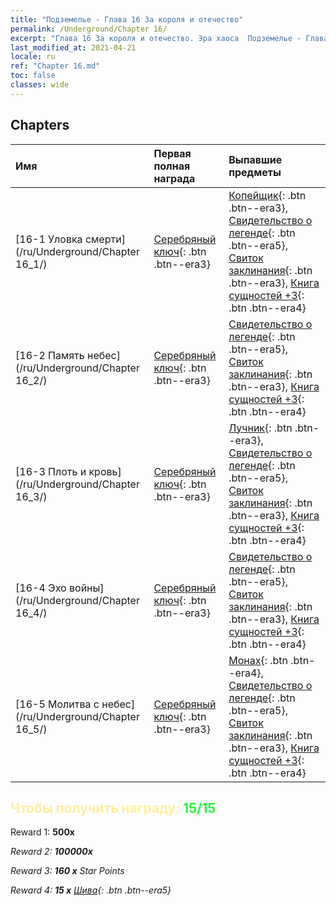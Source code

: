 ```yaml
---
title: "Подземелье - Глава 16 За короля и отечество"
permalink: /Underground/Chapter 16/
excerpt: "Глава 16 За короля и отечество. Эра хаоса  Подземелье - Глава 16. За короля и отечество"
last_modified_at: 2021-04-21
locale: ru
ref: "Chapter 16.md"
toc: false
classes: wide
---
```


## Chapters

  | Имя |  Первая полная награда | Выпавшие предметы |
  |:------------|:------------|:------------| 
  | [16-1 Уловка смерти](/ru/Underground/Chapter 16_1/) | [Серебряный ключ](/ru/Items/con_693/){: .btn .btn--era3} | [Копейщик](/ru/Items/unt_190/){: .btn .btn--era3}, [Свидетельство о легенде](/ru/Items/mat_67/){: .btn .btn--era5}, [Свиток заклинания](/ru/Items/con_694/){: .btn .btn--era3}, [Книга сущностей +3](/ru/Items/mat_60/){: .btn .btn--era4} |
  | [16-2 Память небес](/ru/Underground/Chapter 16_2/) | [Серебряный ключ](/ru/Items/con_693/){: .btn .btn--era3} | [Свидетельство о легенде](/ru/Items/mat_67/){: .btn .btn--era5}, [Свиток заклинания](/ru/Items/con_694/){: .btn .btn--era3}, [Книга сущностей +3](/ru/Items/mat_60/){: .btn .btn--era4} |
  | [16-3 Плоть и кровь](/ru/Underground/Chapter 16_3/) | [Серебряный ключ](/ru/Items/con_693/){: .btn .btn--era3} | [Лучник](/ru/Items/unt_191/){: .btn .btn--era3}, [Свидетельство о легенде](/ru/Items/mat_67/){: .btn .btn--era5}, [Свиток заклинания](/ru/Items/con_694/){: .btn .btn--era3}, [Книга сущностей +3](/ru/Items/mat_60/){: .btn .btn--era4} |
  | [16-4 Эхо войны](/ru/Underground/Chapter 16_4/) | [Серебряный ключ](/ru/Items/con_693/){: .btn .btn--era3} | [Свидетельство о легенде](/ru/Items/mat_67/){: .btn .btn--era5}, [Свиток заклинания](/ru/Items/con_694/){: .btn .btn--era3}, [Книга сущностей +3](/ru/Items/mat_60/){: .btn .btn--era4} |
  | [16-5 Молитва с небес](/ru/Underground/Chapter 16_5/) | [Серебряный ключ](/ru/Items/con_693/){: .btn .btn--era3} | [Монах](/ru/Items/unt_194/){: .btn .btn--era4}, [Свидетельство о легенде](/ru/Items/mat_67/){: .btn .btn--era5}, [Свиток заклинания](/ru/Items/con_694/){: .btn .btn--era3}, [Книга сущностей +3](/ru/Items/mat_60/){: .btn .btn--era4} |


## <span style="color: #ffeea0">Чтобы получить награду: </span><span style="color: #27f73a">15/15</span>

 Reward 1:  **500x** <i class="fas fa-gem"/>

 Reward 2:  **100000x** <i class="fas fa-coins"/>

 Reward 3: **160 x** Star Points

 Reward 4: **15 x** [Шива](/ru/Items/her_376/){: .btn .btn--era5}

